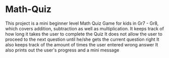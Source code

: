 # Math-Quiz

This project is a mini beginner level Math Quiz Game for kids in Gr7 - Gr8, which covers addition, subtraction as well as multiplication.
It keeps track of how long it takes the user to complete the Quiz
It does not allow the user to proceed to the next question until he/she gets the current question right
It also keeps track of the amount of times the user entered wrong answer
It also prints out the user's progress and a mini message
